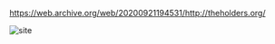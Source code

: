 https://web.archive.org/web/20200921194531/http://theholders.org/

![site](https://github.com/robzombie91/robzombie91.github.io/blob/main/Screenshot_20240722_150920.png)
